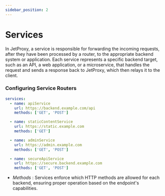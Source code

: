 ```yaml
---
sidebar_position: 2
---
```


# Services

In JetProxy, a service is responsible for forwarding the incoming requests, after they have been processed by a router, to the appropriate backend system or application. Each service represents a specific backend target, such as an API, a web application, or a microservice, that handles the request and sends a response back to JetProxy, which then relays it to the client.

### Configuring Service Routers

```yaml
services:
  - name: apiService
    url: https://backend.example.com/api
    methods: ['GET', 'POST']

  - name: staticContentService
    url: https://static.example.com
    methods: ['GET']

  - name: adminService
    url: https://admin.example.com
    methods: ['GET', 'POST']

  - name: secureApiService
    url: https://secure.backend.example.com
    methods: ['GET', 'POST']
```
 * *Methods* : Services enforce which HTTP methods are allowed for each backend, ensuring proper operation based on the endpoint's capabilities.

